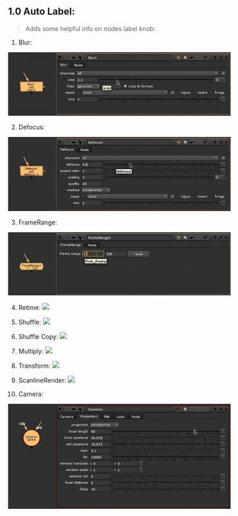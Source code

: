 ## 1.0 Auto Label:

> Adds some helpful info on nodes label knob:

1. Blur:

![](/docs/autolabel/blur_node.gif)

2. Defocus:

![](/docs/autolabel/defocus_node.gif)

3. FrameRange:

![](/docs/autolabel/framerange_node.gif)

4. Retime:
![](/docs/autolabel/retime.gif)

5. Shuffle:
![](/docs/autolabel/shuffle.gif)

6. Shuffle Copy:
![](/docs/autolabel/shufflecopy.gif)

7. Multiply:
![](/docs/autolabel/multiply.gif)

8. Transform:
![](/docs/autolabel/Transform.gif)

9. ScanlineRender:
![](/docs/autolabel/scanlinerender.gif)

10. Camera:

![](/docs/autolabel/camera_node.gif)
